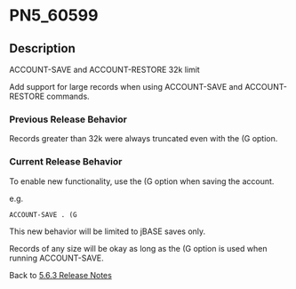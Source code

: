 # PN5_60599

<PageHeader />

## Description

ACCOUNT-SAVE and ACCOUNT-RESTORE 32k limit

Add support for large records when using ACCOUNT-SAVE and ACCOUNT-RESTORE commands.

### Previous Release Behavior

Records greater than 32k were always truncated even with the (G option.

### Current Release Behavior

To enable new functionality, use the (G option when saving the account.

e.g.

```
ACCOUNT-SAVE . (G
```

This new behavior will be limited to jBASE saves only.

Records of any size will be okay as long as the (G option is used when running ACCOUNT-SAVE.

Back to [5.6.3 Release Notes](./../README.md)

<PageFooter />
